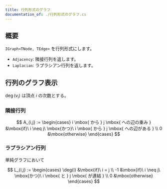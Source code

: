 ```yaml
---
title: 行列形式のグラフ
documentation_of: ./行列形式のグラフ.cs
---
```


## 概要

`IGraph<TNode, TEdge>` を行列形式にします。

- `Adjacency`: 隣接行列を返します。
- `Laplacian`: ラプラシアン行列を返します。
 
## 行列のグラフ表示

$\deg(v_i)$ は頂点 $i$ の次数とする。

### 隣接行列

$$
A_{i,j} := \begin{cases}
  i  \mbox{ から } j  \mbox{ への辺の重み } &\mbox{if}\ i \neq j\ \mbox{かつ}\ i  \mbox{ から } j  \mbox{ への辺がある } \\
  0 &\mbox{otherwise}
\end{cases}
$$

### ラプラシアン行列

単純グラフにおいて

$$
L_{i,j} := \begin{cases}
  \deg(i) &\mbox{if}\ i = j \\
  -1 &\mbox{if}\ i \neq j\ \mbox{かつ}\ i  \mbox{ と } j  \mbox{ が連結 } \\
  0 &\mbox{otherwise}
\end{cases}
$$
